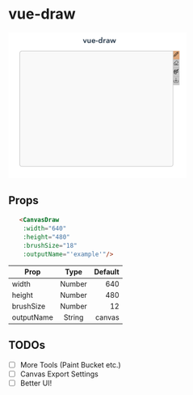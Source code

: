 # vue-draw

<img src="./screenshots/vue-draw.png" width="70%">

## Props
``` html
   <CanvasDraw
    :width="640"
    :height="480"
    :brushSize="18"
    :outputName="'example'"/>
```

| Prop        | Type    | Default |
| ----------- |:-------:| -------:|
| width       | Number  | 640     |
| height      | Number  | 480     |
| brushSize   | Number  | 12      |
| outputName  | String  | canvas  |

## TODOs

- [ ] More Tools (Paint Bucket etc.)
- [ ] Canvas Export Settings
- [ ] Better UI!
